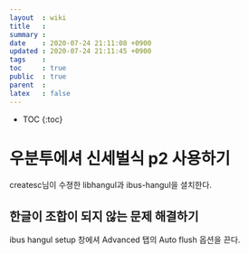 ```yaml
---
layout  : wiki
title   : 
summary : 
date    : 2020-07-24 21:11:08 +0900
updated : 2020-07-24 21:11:45 +0900
tags    : 
toc     : true
public  : true
parent  : 
latex   : false
---
```

* TOC
{:toc}

# 우분투에셔 신세벌식 p2 사용하기

createsc님이 수졍한 libhangul과 ibus-hangul을 셜치한다.

## 한글이 조합이 되지 않는 문제 해결하기

ibus hangul setup 창에셔 Advanced 탭의 Auto flush 옵션을 끈다.

